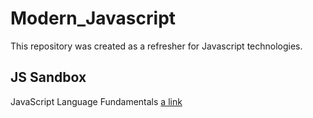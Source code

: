 # Modern_Javascript

This repository was created as a refresher for Javascript technologies.

## JS Sandbox

JavaScript Language Fundamentals
[a link](https://JS)

<a href="/JS_SANDBOX/Template Literals/app.js"></a>
